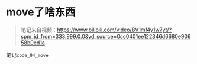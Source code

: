 # move了啥东西

> 笔记来自视频：https://www.bilibili.com/video/BV1mf4y1w7yt/?spm_id_from=333.999.0.0&vd_source=0cc0401ee122346d6680e90658b0ed1a
>

笔记`code_04_move`



























